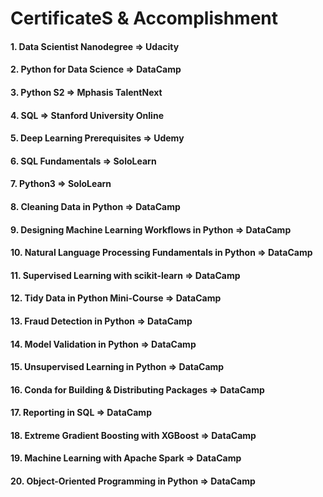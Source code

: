 # CertificateS & Accomplishment

####
#### 1. Data Scientist Nanodegree => Udacity
#### 2. Python for Data Science => DataCamp
#### 3. Python S2 => Mphasis TalentNext
#### 4. SQL => Stanford University Online
#### 5. Deep Learning Prerequisites => Udemy
#### 6. SQL Fundamentals => SoloLearn
#### 7. Python3 => SoloLearn
#### 8. Cleaning Data in Python => DataCamp
#### 9. Designing Machine Learning Workflows in Python => DataCamp
#### 10. Natural Language Processing Fundamentals in Python => DataCamp
#### 11. Supervised Learning with scikit-learn => DataCamp
#### 12. Tidy Data in Python Mini-Course => DataCamp
#### 13. Fraud Detection in Python => DataCamp
#### 14. Model Validation in Python => DataCamp
#### 15. Unsupervised Learning in Python => DataCamp
#### 16. Conda for Building & Distributing Packages => DataCamp
#### 17. Reporting in SQL => DataCamp
#### 18. Extreme Gradient Boosting with XGBoost => DataCamp
#### 19. Machine Learning with Apache Spark => DataCamp
#### 20. Object-Oriented Programming in Python => DataCamp
